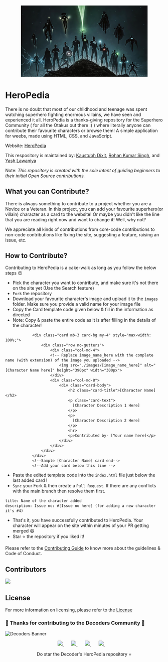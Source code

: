 <p align="center"><img src="./assets/marvel-vs-dc-4k-iu.jpg" height="50%" width="80%" /></p>

# HeroPedia

There is no doubt that most of our childhood and teenage was spent watching superhero fighting enormous villains, we have seen and experienced it all. HeroPedia is a thanks-giving repository for the Superhero Community ( for all the Otakus out there :) ) where literally anyone can contribute their favourite characters or browse them! A simple application for weebs, made using HTML, CSS, and JavaScript.

Website: [HeroPedia](https://decoderscommunity.github.io/HeroPedia/)

This respository is maintained by: [Kaustubh Dixit](https://github.com/kaustubhdidit), [Rohan Kumar Singh](https://github.com/RohanHBTU), and [Yash Lawaniya](https://github.com/Lawaniya-yash)

Note: <i>This repository is created with the sole intent of guiding beginners to their initial Open Source contributions.</i>

## What you can Contribute?

There is always something to contribute to a project whether you are a Novice or a Veteran. In this project, you can add your favourite superhero(or villain) character as a card to the website! 
Or maybe you didn't like the line that you are reading right now and want to change it! Well, why not?

We appreciate all kinds of contributions from core-code contributions to non-code contributions like fixing the site, suggesting a feature, raising an issue, etc.


## How to Contribute?

Contributing to HeroPedia is a cake-walk as long as you follow the below steps 😉

- Pick the character you want to contribute, and make sure it's not there on the site yet (Use the Search feature)
- `Fork` the repository
- Download your favourite character's image and upload it to the `images` folder. Make sure you provide a valid name for your image file
- Copy the Card template code given below & fill in the information as directed
- Note: Copy & paste the entire code as it is after filling in the details of the character!
<!--Sample [Character Name] card start-->
                <div class="card mb-3 card-bg my-4" style="max-width: 100%;">
                    <div class="row no-gutters">
                        <div class="col-md-4">
                        <!-- Replace image_name_here with the complete name (with extension) of the image you uploaded -->
                            <img src="./images/[image_name_here]" alt="[Character Name here]" height="390px" width="300px">
                        </div>
                        <div class="col-md-8">
                            <div class="card-body">
                                <h2 class="card-title">[Character Name]</h2>
                                <p class="card-text">
                                  [Character Description 1 Here]
                                </p>
                                <p>
                                  [Character Description 2 Here]
                                </p>
                                <hr>
                                <p>Contributed by- [Your name here]</p>
                            </div>
                        </div>
                    </div>
                </div>
                <!--Sample [Character Name] card end-->
                <!--Add your card below this line -->

- Paste the edited template code into the `index.html` file just below the last added card !
- `Sync` your Fork & then create a `Pull Request`. If there are any conflicts with the main branch then resolve them first.
```
title: Name of the character added
description: Issue no: #[Issue no here] (for adding a new character it's #4)
```
- That's it, you have successfully contributed to HeroPedia. Your character will appear on the site within minutes of your PR getting merged 😄
- Star ⭐ the repository if you liked it!

Please refer to the [Contributing Guide](CONTRIBUTING.md) to know more about the guidelines & Code of Conduct.

## Contributors

<a href="https://github.com/DecodersCommunity/HeroPedia/graphs/contributors">
  <img src="https://contrib.rocks/image?repo=DecodersCommunity/HeroPedia">
</a>

## License

For more information on licensing, please refer to the [License](LICENSE)

### 🎉 Thanks for contributing to the Decoders Community 🎉

![Decoders Banner](https://user-images.githubusercontent.com/75475819/192336309-98249162-ca44-4f7c-b930-25f4beaa105f.png)

<p align="center">
<a href="https://t.me/decoderscommunity">
  <img src="https://upload.wikimedia.org/wikipedia/commons/8/82/Telegram_logo.svg" height="50px" />
</a>&nbsp; &nbsp; &nbsp;
<a href="https://www.linkedin.com/company/decoderscommunity">
  <img src="https://raw.githubusercontent.com/alexnaiman/alexnaiman/master/resources/linkedin.webp" height="50px" />
</a>&nbsp; &nbsp; &nbsp;
<a href="https://instagram.com/decoderscommunity">
  <img src="https://upload.wikimedia.org/wikipedia/commons/thumb/1/13/CIS-A2K_Instagram_Icon_%28Pink%29.svg/640px-CIS-A2K_Instagram_Icon_%28Pink%29.svg.png" height="50px" />
</a>&nbsp; &nbsp; &nbsp;
<a href="https://bit.ly/DecodersYoutube">
  <img src="https://upload.wikimedia.org/wikipedia/commons/thumb/b/b1/Antu_youtube-dl.svg/640px-Antu_youtube-dl.svg.png" height="50px" />
</a>&nbsp; &nbsp; &nbsp;
 </p>

<p align="center">
Do star the Decoder's HeroPedia repository ⭐
</p>
